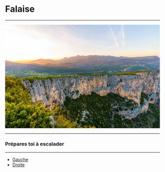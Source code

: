 # Falaise

***
![Falaise](https://github.com/Yacine-Oussadi/TP_Techmed_Groupe_1_Labyrinth/blob/main/Images/Fallaise.jpeg)
***
### Prépares toi à escalader

***
- [Gauche](https://github.com/Yacine-Oussadi/TP_Techmed_Groupe_1_Labyrinth/blob/main/gorgesduverdon.md)
- [Droite](https://github.com/Yacine-Oussadi/TP_Techmed_Groupe_1_Labyrinth/blob/main/Game_Over.md)